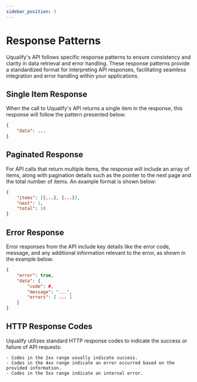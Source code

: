 ```yaml
---
sidebar_position: 3
---
```


# Response Patterns

Uqualify's API follows specific response patterns to ensure consistency and clarity in data retrieval and error handling. These response patterns provide a standardized format for interpreting API responses, facilitating seamless integration and error handling within your applications.

## Single Item Response

When the call to Uqualify's API returns a single item in the response, this response will follow the pattern presented below:

```json
{ 
    "data": ... 
}
```

## Paginated Response

For API calls that return multiple items, the response will include an array of items, along with pagination details such as the pointer to the next page and the total number of items. An example format is shown below:

```json
{ 
    "items": [{...}, {...}], 
    "next": 1, 
    "total": 10 
}
```

## Error Response

Error responses from the API include key details like the error code, message, and any additional information relevant to the error, as shown in the example below:

```json
{ 
    "error": true, 
    "data": { 
        "code": #, 
        "message": "...", 
        "errors": [ ... ] 
    } 
}
```

## HTTP Response Codes

Uqualify utilizes standard HTTP response codes to indicate the success or failure of API requests:

    - Codes in the 2xx range usually indicate success.
    - Codes in the 4xx range indicate an error occurred based on the provided information.
    - Codes in the 5xx range indicate an internal error.
